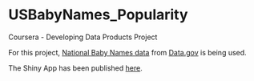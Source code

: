 # USBabyNames_Popularity
Coursera - Developing Data Products Project

For this project, [National Baby Names data](https://www.ssa.gov/oact/babynames/names.zip) from [Data.gov](https://catalog.data.gov/dataset/baby-names-from-social-security-card-applications-national-level-data) is being used.

The Shiny App has been published [here](https://finishim.shinyapps.io/BabyNamesPopularity/).
